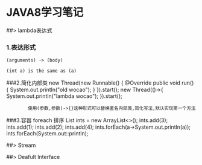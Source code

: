# JAVA8学习笔记

##> lambda表达式
### 1.表达形式
    (arguments) -> (body)
    
    (int a) is the same as (a)
    
###2.简化内部类
    new Thread(new Runnable() {
                @Override
                public void run() {
                    System.out.println("old wocao");
                }
            }).start();
            new Thread(()->{
                System.out.println("lambda wocao");
            }).start();
            
            使用(参数,参数)->{}这种形式可以替换匿名内部类,简化写法,默认实现第一个方法

###3.容器 foreach 排序
     List<Integer> ints = new ArrayList<>();
             ints.add(3);
             ints.add(1);
             ints.add(2);
             ints.add(4);
             ints.forEach(a->System.out.println(a));
             ints.forEach(System.out::println);
             

##> Stream

##> Deafult Interface